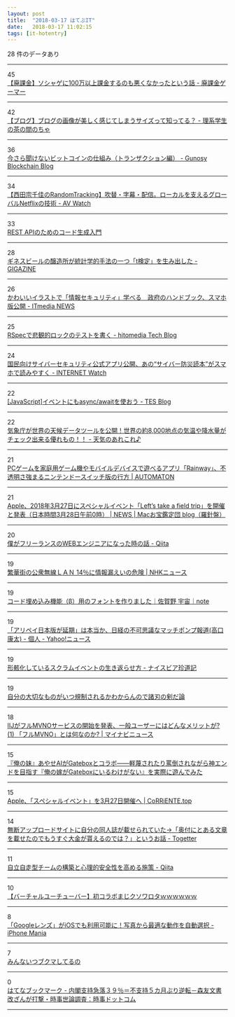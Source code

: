 ```yaml
---
layout: post
title:  "2018-03-17 はてぶIT"
date:   2018-03-17 11:02:15
tags: [it-hotentry]
---
```

28 件のデータあり

<hr><div class="row">
<div class="col-1"><span class="badge badge-pill badge-success h2">45</span></div>
<div class="col-11"><a href='https://sumahokakin.hatenadiary.jp/entry/2018/03/17/012232' target='_blank'>【廃課金】ソシャゲに100万以上課金するのも悪くなかったという話 - 廃課金ゲーマー</a></div>
</div>
<hr>
<div class="row">
<div class="col-1"><span class="badge badge-pill badge-success h2">42</span></div>
<div class="col-11"><a href='https://alcove.hatenablog.com/entry/Fig_Aspect_Ratio' target='_blank'>【ブログ】ブログの画像が美しく感じてしまうサイズって知ってる？ - 理系学生の茶の間のちゃ</a></div>
</div>
<hr>
<div class="row">
<div class="col-1"><span class="badge badge-pill badge-success h2">36</span></div>
<div class="col-11"><a href='http://blockchain.gunosy.io/entry/summary-bitcoin-transaction' target='_blank'>今さら聞けないビットコインの仕組み（トランザクション編） - Gunosy Blockchain Blog</a></div>
</div>
<hr>
<div class="row">
<div class="col-1"><span class="badge badge-pill badge-success h2">34</span></div>
<div class="col-11"><a href='https://av.watch.impress.co.jp/docs/series/rt/1112044.html' target='_blank'>【西田宗千佳のRandomTracking】吹替・字幕・配信。ローカルを支えるグローバルNetflixの技術 - AV Watch</a></div>
</div>
<hr>
<div class="row">
<div class="col-1"><span class="badge badge-pill badge-success h2">33</span></div>
<div class="col-11"><a href='https://gumroad.com/l/swagger_codegen_beginner_jp' target='_blank'>REST APIのためのコード生成入門</a></div>
</div>
<hr>
<div class="row">
<div class="col-1"><span class="badge badge-pill badge-success h2">28</span></div>
<div class="col-11"><a href='https://gigazine.net/news/20180316-guinness-and-his-statistical-legacy/' target='_blank'>ギネスビールの醸造所が統計学的手法の一つ「t検定」を生み出した - GIGAZINE</a></div>
</div>
<hr>
<div class="row">
<div class="col-1"><span class="badge badge-pill badge-success h2">26</span></div>
<div class="col-11"><a href='http://www.itmedia.co.jp/news/articles/1803/16/news105.html' target='_blank'>かわいいイラストで「情報セキュリティ」学べる　政府のハンドブック、スマホ版公開 - ITmedia NEWS</a></div>
</div>
<hr>
<div class="row">
<div class="col-1"><span class="badge badge-pill badge-success h2">25</span></div>
<div class="col-11"><a href='http://tech.hitomedia.jp/entry/2018/03/16/120249' target='_blank'>RSpecで悲観的ロックのテストを書く - hitomedia Tech Blog</a></div>
</div>
<hr>
<div class="row">
<div class="col-1"><span class="badge badge-pill badge-success h2">24</span></div>
<div class="col-11"><a href='https://internet.watch.impress.co.jp/docs/news/1112119.html' target='_blank'>国民向けサイバーセキュリティ公式アプリ公開、あの“サイバー防災読本”がスマホで読みやすく - INTERNET Watch</a></div>
</div>
<hr>
<div class="row">
<div class="col-1"><span class="badge badge-pill badge-success h2">22</span></div>
<div class="col-11"><a href='http://blog.tes.co.jp/entry/2018/03/14/193601' target='_blank'>[JavaScript]イベントにもasync/awaitを使おう - TES Blog</a></div>
</div>
<hr>
<div class="row">
<div class="col-1"><span class="badge badge-pill badge-success h2">22</span></div>
<div class="col-11"><a href='http://www.tenkinoarekore.com/entry/2018/03/16/130928' target='_blank'>気象庁が世界の天候データツールを公開！世界の約8,000地点の気温や降水量がチェック出来る優れもの！！ - 天気のあれこれ♪</a></div>
</div>
<hr>
<div class="row">
<div class="col-1"><span class="badge badge-pill badge-success h2">21</span></div>
<div class="col-11"><a href='http://jp.automaton.am/articles/newsjp/20180316-64590/' target='_blank'>PCゲームを家庭用ゲーム機やモバイルデバイスで遊べるアプリ「Rainway」、不透明さ強まるニンテンドースイッチ版の行方 | AUTOMATON</a></div>
</div>
<hr>
<div class="row">
<div class="col-1"><span class="badge badge-pill badge-success h2">21</span></div>
<div class="col-11"><a href='http://www.macotakara.jp/blog/news/entry-34599.html' target='_blank'>Apple、2018年3月27日にスペシャルイベント「Left’s take a field trip」を開催と発表（日本時間3月28日午前0時） | NEWS | Macお宝鑑定団 blog（羅針盤）</a></div>
</div>
<hr>
<div class="row">
<div class="col-1"><span class="badge badge-pill badge-success h2">20</span></div>
<div class="col-11"><a href='https://qiita.com/dala00/items/33fcfe2480459a85f48f' target='_blank'>僕がフリーランスのWEBエンジニアになった時の話 - Qiita</a></div>
</div>
<hr>
<div class="row">
<div class="col-1"><span class="badge badge-pill badge-success h2">19</span></div>
<div class="col-11"><a href='https://www3.nhk.or.jp/news/html/20180316/k10011367951000.html' target='_blank'>繁華街の公衆無線ＬＡＮ 14％に情報漏えいの危険 | NHKニュース</a></div>
</div>
<hr>
<div class="row">
<div class="col-1"><span class="badge badge-pill badge-success h2">19</span></div>
<div class="col-11"><a href='https://note.mu/sorasagano/n/nad3acd3a96cf' target='_blank'>コード埋め込み機能（β）用のフォントを作りました｜佐賀野 宇宙｜note</a></div>
</div>
<hr>
<div class="row">
<div class="col-1"><span class="badge badge-pill badge-success h2">19</span></div>
<div class="col-11"><a href='https://news.yahoo.co.jp/byline/takaguchikota/20180316-00082822/' target='_blank'>「アリペイ日本版が延期」は本当か、日経の不可思議なマッチポンプ報道(高口康太) - 個人 - Yahoo!ニュース</a></div>
</div>
<hr>
<div class="row">
<div class="col-1"><span class="badge badge-pill badge-success h2">19</span></div>
<div class="col-11"><a href='http://miholovesq.hatenablog.com/entry/2018/03/16/191938' target='_blank'>形骸化しているスクラムイベントの生き返らせ方 - ナイスビア珍道記</a></div>
</div>
<hr>
<div class="row">
<div class="col-1"><span class="badge badge-pill badge-success h2">19</span></div>
<div class="col-11"><a href='https://anond.hatelabo.jp/20180317044606' target='_blank'>自分の大切なものがいつ規制されるかわからんので諸刃の剣だ論</a></div>
</div>
<hr>
<div class="row">
<div class="col-1"><span class="badge badge-pill badge-success h2">18</span></div>
<div class="col-11"><a href='https://news.mynavi.jp/article/20180316-iij/' target='_blank'>IIJがフルMVNOサービスの開始を発表、一般ユーザーにはどんなメリットが? (1) 「フルMVNO」とは何なのか? | マイナビニュース</a></div>
</div>
<hr>
<div class="row">
<div class="col-1"><span class="badge badge-pill badge-success h2">15</span></div>
<div class="col-11"><a href='http://originalnews.nico/87176' target='_blank'>『俺の妹』あやせAIがGateboxとコラボ――軽蔑されたり罵倒されながら神エンドを目指す『俺の嫁がGateboxにいるわけがない』を実際に遊んでみた</a></div>
</div>
<hr>
<div class="row">
<div class="col-1"><span class="badge badge-pill badge-success h2">15</span></div>
<div class="col-11"><a href='https://corriente.top/apple-event-march-27th-2018/' target='_blank'>Apple、「スペシャルイベント」を3月27日開催へ | CoRRiENTE.top</a></div>
</div>
<hr>
<div class="row">
<div class="col-1"><span class="badge badge-pill badge-success h2">14</span></div>
<div class="col-11"><a href='https://togetter.com/li/1209081' target='_blank'>無断アップロードサイトに自分の同人誌が載せられていた→「奥付にとある文章を載せたのでもうすぐ大金が貰えるのでは？」というお話 - Togetter</a></div>
</div>
<hr>
<div class="row">
<div class="col-1"><span class="badge badge-pill badge-success h2">11</span></div>
<div class="col-11"><a href='https://qiita.com/PruneMazui/items/e460df2865de8522a10b' target='_blank'>自立自走型チームの構築と心理的安全性を高める施策 - Qiita</a></div>
</div>
<hr>
<div class="row">
<div class="col-1"><span class="badge badge-pill badge-success h2">10</span></div>
<div class="col-11"><a href='http://www.youtube.com/watch?v=yT6gE06tNJ8' target='_blank'>【バーチャルユーチューバー】初コラボまじクソワロタｗｗｗｗｗｗ</a></div>
</div>
<hr>
<div class="row">
<div class="col-1"><span class="badge badge-pill badge-success h2">8</span></div>
<div class="col-11"><a href='https://iphone-mania.jp/news-206030/' target='_blank'>「Googleレンズ」がiOSでも利用可能に！写真から最適な動作を自動選択 - iPhone Mania</a></div>
</div>
<hr>
<div class="row">
<div class="col-1"><span class="badge badge-pill badge-success h2">7</span></div>
<div class="col-11"><a href='https://anond.hatelabo.jp/20180316232605' target='_blank'>みんないつブクマしてるの</a></div>
</div>
<hr>
<div class="row">
<div class="col-1"><span class="badge badge-pill badge-success h2">0</span></div>
<div class="col-11"><a href='http://b.hatena.ne.jp/entry/s/www.jiji.com/jc/article?k=2018031600837&g=pol' target='_blank'>はてなブックマーク - 内閣支持急落３９％＝不支持５カ月ぶり逆転－森友文書改ざんが打撃・時事世論調査：時事ドットコム</a></div>
</div>
<hr>

